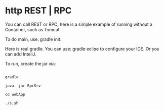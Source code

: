 # http REST | RPC

You can call REST or RPC, here is a simple example of running without a Container, such as Tomcat.

To do main, use: gradle init.

Here is real gradle.
You can use: gradle eclipe 
to configure your IDE. Or you can add InteliJ.


To run, create the jar via: 
```

gradle

java -jar RpcSrv

cd webApp

./s.sh
```
